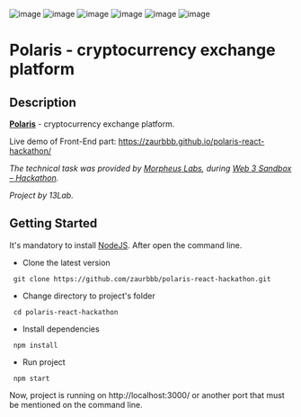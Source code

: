 ![image](https://img.shields.io/badge/React-20232A?style=for-the-badge&logo=react&logoColor=61DAFB)
![image](https://img.shields.io/badge/React_Router-CA4245?style=for-the-badge&logo=react-router&logoColor=white)
![image](https://img.shields.io/badge/JavaScript-323330?style=for-the-badge&logo=javascript&logoColor=F7DF1E)
![image](https://img.shields.io/badge/Material%20UI-007FFF?style=for-the-badge&logo=mui&logoColor=white)
![image](https://img.shields.io/badge/HTML5-E34F26?style=for-the-badge&logo=html5&logoColor=white)
![image](https://img.shields.io/badge/Sass-CC6699?style=for-the-badge&logo=sass&logoColor=white)
# Polaris - cryptocurrency exchange platform

## Description

[**Polaris**](https://github.com/manste1n/PolarisProject) - cryptocurrency exchange platform.

Live demo of Front-End part: https://zaurbbb.github.io/polaris-react-hackathon/

*The technical task was provided by [Morpheus Labs](https://www.morpheuslabs.io/), during [Web 3 Sandbox – Hackathon](https://www.morpheuslabs.io/hackathon-2022/).*

*Project by 13Lab.*

## Getting Started

It's mandatory to install [NodeJS](https://nodejs.org/en/download/). After open the command line.

- Clone the latest version
```
 git clone https://github.com/zaurbbb/polaris-react-hackathon.git
```
- Change directory to project's folder
```
 cd polaris-react-hackathon
```
- Install dependencies
```
 npm install
```
- Run project
```
 npm start
```
Now, project is running on http://localhost:3000/ or another port that must be mentioned on the command line.
